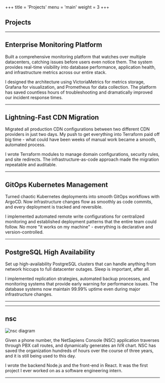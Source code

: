 +++
title = 'Projects'
menu = 'main'
weight = 3
+++

## Projects

---

## Enterprise Monitoring Platform

Built a comprehensive monitoring platform that watches over multiple datacenters, catching issues before users even notice them. The system provides real-time visibility into database performance, application health, and infrastructure metrics across our entire stack.

I designed the architecture using VictoriaMetrics for metrics storage, Grafana for visualization, and Prometheus for data collection. The platform has saved countless hours of troubleshooting and dramatically improved our incident response times.

---

## Lightning-Fast CDN Migration

Migrated all production CDN configurations between two different CDN providers in just two days. My push to get everything into Terraform paid off big time - what could have been weeks of manual work became a smooth, automated process.

I wrote Terraform modules to manage domain configurations, security rules, and site redirects. The infrastructure-as-code approach made the migration repeatable and auditable.

---

## GitOps Kubernetes Management

Turned chaotic Kubernetes deployments into smooth GitOps workflows with ArgoCD. Now infrastructure changes flow as smoothly as code commits, and every deployment is tracked and reversible.

I implemented automated remote write configurations for centralized monitoring and established deployment patterns that the entire team could follow. No more "it works on my machine" - everything is declarative and version-controlled.

---

## PostgreSQL High Availability

Set up high-availability PostgreSQL clusters that can handle anything from network hiccups to full datacenter outages. Sleep is important, after all.

I implemented replication strategies, automated backup processes, and monitoring systems that provide early warning for performance issues. The database systems now maintain 99.99% uptime even during major infrastructure changes.

---

---

## nsc

![nsc diagram](/images/nsc.png)

Given a phone number, the NetSapiens Console (NSC) application traverses through PBX call routes, and dynamically generates an IVR chart. NSC has saved the organization hundreds of hours over the course of three years, and it is still being used to this day.

I wrote the backend Node.js and the front-end in React. It was the first project I ever worked on as a software engineering intern.

---
